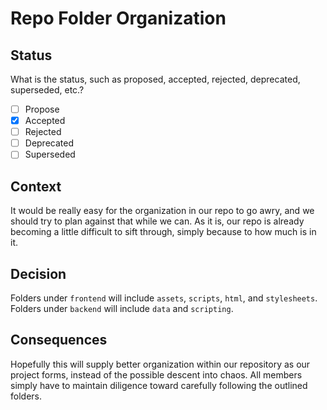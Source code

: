 
# Repo Folder Organization

## Status

What is the status, such as proposed, accepted, rejected, deprecated, superseded, etc.?

- [ ] Propose
- [X] Accepted
- [ ] Rejected
- [ ] Deprecated
- [ ] Superseded

## Context

It would be really easy for the organization in our repo to go awry, and we should try to plan against that while we can. As it is, our repo is already becoming a little difficult to sift through, simply because to how much is in it. 


## Decision

Folders under `frontend` will include `assets`, `scripts`, `html`, and `stylesheets`. Folders under `backend` will include `data` and `scripting`.

## Consequences

Hopefully this will supply better organization within our repository as our project forms, instead of the possible descent into chaos. All members simply have to maintain diligence toward carefully following the outlined folders.